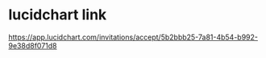 # lucidchart link
https://app.lucidchart.com/invitations/accept/5b2bbb25-7a81-4b54-b992-9e38d8f071d8

